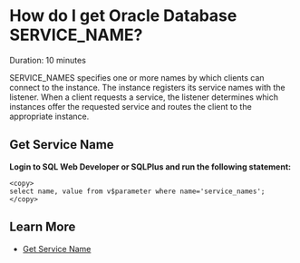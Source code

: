 # How do I get Oracle Database SERVICE_NAME? 
Duration: 10 minutes

SERVICE_NAMES specifies one or more names by which clients can connect to the instance. The instance registers its service names with the listener. When a client requests a service, the listener determines which instances offer the requested service and routes the client to the appropriate instance.  

## Get Service Name

**Login to SQL Web Developer or SQLPlus and run the following statement:**

```
<copy>
select name, value from v$parameter where name='service_names';
</copy>
```
 
## Learn More
* [Get Service Name](https://docs.oracle.com/cd/B19306_01/server.102/b14237/initparams188.htm )
